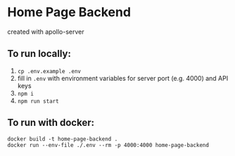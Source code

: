 # Home Page Backend

created with apollo-server

## To run locally:

1. `cp .env.example .env`
2. fill in `.env` with environment variables for server port (e.g. 4000) and API keys
3. `npm i`
4. `npm run start`

## To run with docker:

```
docker build -t home-page-backend .
docker run --env-file ./.env --rm -p 4000:4000 home-page-backend
```
